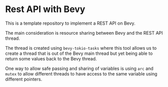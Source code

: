 # Rest API with Bevy

This is a template repository to implement a REST API on Bevy.

The main consideration is resource sharing between Bevy and the REST API thread.

The thread is created using `bevy-tokio-tasks` where this tool allows us to create a thread that is out of the Bevy main thread but yet being able to return some values back to the Bevy thread.

One way to allow safe passing and sharing of variables is using `arc` and `mutex` to allow different threads to have access to the same variable using different pointers.